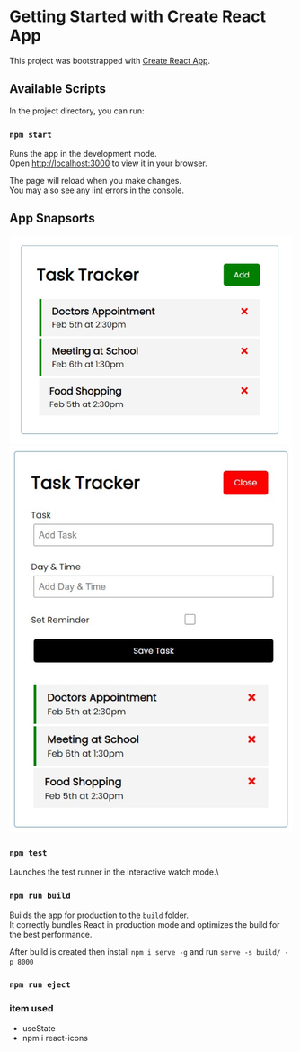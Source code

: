 # Getting Started with Create React App

This project was bootstrapped with [Create React App](https://github.com/facebook/create-react-app).

## Available Scripts

In the project directory, you can run:

### `npm start`

Runs the app in the development mode.\
Open [http://localhost:3000](http://localhost:3000) to view it in your browser.

The page will reload when you make changes.\
You may also see any lint errors in the console.

## App Snapsorts
![Home Page](https://github.com/vishal002/task-tracker/blob/master/public/home.jpg?raw=true)
![add Section](https://github.com/vishal002/task-tracker/blob/master/public/add.jpg?raw=true)

### `npm test`

Launches the test runner in the interactive watch mode.\

### `npm run build`

Builds the app for production to the `build` folder.\
It correctly bundles React in production mode and optimizes the build for the best performance.

After build is created then install `npm i serve -g` and run `serve -s build/ -p 8000`

### `npm run eject`

### item used 

- useState
- npm i react-icons

